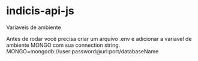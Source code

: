 # indicis-api-js
Variaveis de ambiente

Antes de rodar você precisa criar um arquivo .env e adicionar a variavel de ambiente MONGO com sua connection string.
MONGO=mongodb://user:password@url:port/databaseName
